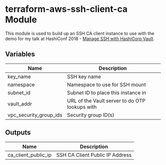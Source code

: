 # terraform-aws-ssh-client-ca Module

This module is used to build up an SSH CA client instance to use with the demo
for my talk at HashiConf 2018 - [Manage SSH with HashiCorp Vault]().

## Variables
| Name | Description |
|------|-------------|
| key_name | SSH key name |
| namespace | Namespace to use for SSH mount |
| subnet_id | Subnet ID to place this instance in |
| vault_addr | URL of the Vault server to do OTP lookups with |
| vpc_security_group_ids | Security group ID(s) |

## Outputs

| Name | Description |
|------|-------------|
| ca_client_public_ip | SSH CA Client Public IP Address |
